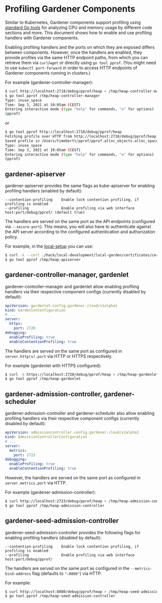 # Profiling Gardener Components

Similar to Kubernetes, Gardener components support profiling using [standard Go tools](https://golang.org/doc/diagnostics#profiling) for analyzing CPU and memory usage by different code sections and more.
This document shows how to enable and use profiling handlers with Gardener components.

Enabling profiling handlers and the ports on which they are exposed differs between components.
However, once the handlers are enabled, they provide profiles via the same HTTP endpoint paths, from which you can retrieve them via `curl`/`wget` or directly using `go tool pprof`.
(You might need to use `kubectl port-forward` in order to access HTTP endpoints of Gardener components running in clusters.)

For example (gardener-controller-manager):
```bash
$ curl http://localhost:2718/debug/pprof/heap > /tmp/heap-controller-manager
$ go tool pprof /tmp/heap-controller-manager
Type: inuse_space
Time: Sep 3, 2021 at 10:05am (CEST)
Entering interactive mode (type "help" for commands, "o" for options)
(pprof)
```
or 
```bash
$ go tool pprof http://localhost:2718/debug/pprof/heap
Fetching profile over HTTP from http://localhost:2718/debug/pprof/heap
Saved profile in /Users/timebertt/pprof/pprof.alloc_objects.alloc_space.inuse_objects.inuse_space.008.pb.gz
Type: inuse_space
Time: Sep 3, 2021 at 10:05am (CEST)
Entering interactive mode (type "help" for commands, "o" for options)
(pprof)
```

## gardener-apiserver

gardener-apiserver provides the same flags as kube-apiserver for enabling profiling handlers (enabled by default):

```
--contention-profiling    Enable lock contention profiling, if profiling is enabled
--profiling               Enable profiling via web interface host:port/debug/pprof/ (default true)
```

The handlers are served on the same port as the API endpoints (configured via `--secure-port`).
This means, you will also have to authenticate against the API server according to the configured authentication and authorization policy.

For example, in the [local-setup](../development/local_setup.md) you can use:

```bash
$ curl -k --cert ./hack/local-development/local-garden/certificates/certs/default-admin.crt --key ./hack/local-development/local-garden/certificates/keys/default-admin.key https://localhost:8443/debug/pprof/heap > /tmp/heap-apiserver
$ go tool pprof /tmp/heap-apiserver
```

## gardener-controller-manager, gardenlet

gardener-controller-manager and gardenlet allow enabling profiling handlers via their respective component configs (currently disabled by default):

```yaml
apiVersion: gardenlet.config.gardener.cloud/v1alpha1
kind: GardenletConfiguration
# ...
server:
  https:
    port: 2720
debugging:
  enableProfiling: true
  enableContentionProfiling: true
```

The handlers are served on the same port as configured in `server.http(s).port` via HTTP or HTTPS respectively.

For example (gardenlet with HTTPS configured):

```bash
$ curl -k https://localhost:2720/debug/pprof/heap > /tmp/heap-gardenlet
$ go tool pprof /tmp/heap-gardenlet
```

## gardener-admission-controller, gardener-scheduler

gardener-admission-controller and gardener-scheduler also allow enabling profiling handlers via their respective component configs (currently disabled by default):

```yaml
apiVersion: admissioncontroller.config.gardener.cloud/v1alpha1
kind: AdmissionControllerConfiguration
# ...
server:
  metrics:
    port: 2723
debugging:
  enableProfiling: true
  enableContentionProfiling: true
```

However, the handlers are served on the same port as configured in `server.metrics.port` via HTTP.

For example (gardener-admission-controller):

```bash
$ curl http://localhost:2723/debug/pprof/heap > /tmp/heap-admission-controller
$ go tool pprof /tmp/heap-admission-controller
```

## gardener-seed-admission-controller

gardener-seed-admission-controller provides the following flags for enabling profiling handlers (disabled by default):

```
--contention-profiling    Enable lock contention profiling, if profiling is enabled
--profiling               Enable profiling via web interface host:port/debug/pprof/
```

The handlers are served on the same port as configured in the `--metrics-bind-address` flag (defaults to `":8080"`) via HTTP.

For example:

```bash
$ curl http://localhost:8080/debug/pprof/heap > /tmp/heap-seed-admission-controller
$ go tool pprof /tmp/heap-seed-admission-controller
```
